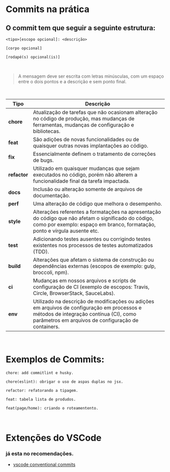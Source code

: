 # Commits na prática

## O commit tem que seguir a seguinte estrutura:

```
<tipo>[escopo opcional]: <descrição>

[corpo opcional]

[rodapé(s) opcional(is)]
```

<br>

> A mensagem deve ser escrita com letras minúsculas, com um espaço entre o dois pontos e a descrição e sem ponto final.

<br>

| Tipo         | Descrição                                                                                                                                                                                    |
| ------------ | -------------------------------------------------------------------------------------------------------------------------------------------------------------------------------------------- |
| **chore**    | Atualização de tarefas que não ocasionam alteração no código de produção, mas mudanças de ferramentas, mudanças de configuração e bibliotecas.                                               |
| **feat**     | São adições de novas funcionalidades ou de quaisquer outras novas implantações ao código.                                                                                                    |
| **fix**      | Essencialmente definem o tratamento de correções de bugs.                                                                                                                                    |
| **refactor** | Utilizado em quaisquer mudanças que sejam executados no código, porém não alterem a funcionalidade final da tarefa impactada.                                                                |
| **docs**     | Inclusão ou alteração somente de arquivos de documentação.                                                                                                                                   |
| **perf**     | Uma alteração de código que melhora o desempenho.                                                                                                                                            |
| **style**    | Alterações referentes a formatações na apresentação do código que não afetam o significado do código, como por exemplo: espaço em branco, formatação, ponto e vírgula ausente etc.           |
| **test**     | Adicionando testes ausentes ou corrigindo testes existentes nos processos de testes automatizados (TDD).                                                                                     |
| **build**    | Alterações que afetam o sistema de construção ou dependências externas (escopos de exemplo: gulp, broccoli, npm).                                                                            |
| **ci**       | Mudanças em nossos arquivos e scripts de configuração de CI (exemplo de escopos: Travis, Circle, BrowserStack, SauceLabs).                                                                   |
| **env**      | Utilizado na descrição de modificações ou adições em arquivos de configuração em processos e métodos de integração contínua (CI), como parâmetros em arquivos de configuração de containers. |

<br>

# Exemplos de Commits:

```
chore: add commitlint e husky.
```

```
chore(eslint): obrigar o uso de aspas duplas no jsx.
```

```
refactor: refatorando a tipagem.
```

```
feat: tabela lista de produdos.
```

```
feat(page/home): criando o roteamentento.
```

<br>

# Extenções do VSCode

### já esta no recomendações.

- [vscode conventional commits](https://marketplace.visualstudio.com/items?itemName=vivaxy.vscode-conventional-commits)
